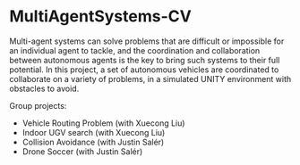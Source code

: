 # MultiAgentSystems-CV

Multi-agent systems can solve problems that are difficult or impossible for an individual agent to tackle, and the coordination and collaboration between autonomous agents is the key to bring such systems to their full potential. In this project, a set of autonomous vehicles are coordinated to collaborate on a variety of problems, in a simulated UNITY environment with obstacles to avoid. 

Group projects:
- Vehicle Routing Problem (with Xuecong Liu)
- Indoor UGV search (with Xuecong Liu)
- Collision Avoidance (with Justin Salér)
- Drone Soccer (with Justin Salér)

